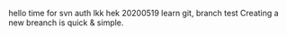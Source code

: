 hello
time for svn
auth lkk hek
20200519 learn git, branch test
Creating a new breanch is quick & simple.
